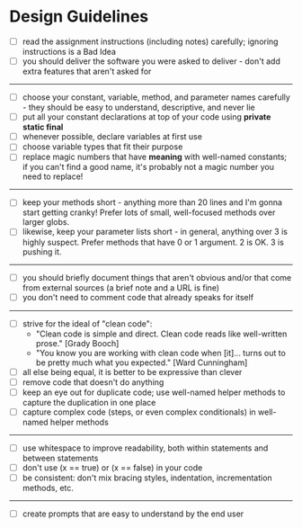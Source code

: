 # Design Guidelines

- [ ] read the assignment instructions (including notes) carefully; ignoring instructions is a Bad Idea
- [ ] you should deliver the software you were asked to deliver - don't add extra features that aren't asked for

---

- [ ] choose your constant, variable, method, and parameter names carefully - they should be easy to understand, descriptive, and never lie
- [ ] put all your constant declarations at top of your code using **private static final**
- [ ] whenever possible, declare variables at first use
- [ ] choose variable types that fit their purpose
- [ ] replace magic numbers that have **meaning** with well-named constants; if you can't find a good name, it's probably not a magic number you need to replace!

---

- [ ] keep your methods short - anything more than 20 lines and I'm gonna start getting cranky! Prefer lots of small, well-focused methods over larger globs.
- [ ] likewise, keep your parameter lists short - in general, anything over 3 is highly suspect. Prefer methods that have 0 or 1 argument. 2 is OK. 3 is pushing it.

---

- [ ] you should briefly document things that aren't obvious and/or that come from external sources (a brief note and a URL is fine)
- [ ] you don't need to comment code that already speaks for itself

---

- [ ] strive for the ideal of "clean code":
  - "Clean code is simple and direct. Clean code reads like well-written prose." [Grady Booch]
  - "You know you are working with clean code when [it]... turns out to be pretty much what you expected." [Ward Cunningham]
- [ ] all else being equal, it is better to be expressive than clever
- [ ] remove code that doesn't do anything
- [ ] keep an eye out for duplicate code; use well-named helper methods to capture the duplication in one place
- [ ] capture complex code (steps, or even complex conditionals) in well-named helper methods

---

- [ ] use whitespace to improve readability, both within statements and between statements
- [ ] don't use (x == true) or (x == false) in your code
- [ ] be consistent: don't mix bracing styles, indentation, incrementation methods, etc.

---

- [ ] create prompts that are easy to understand by the end user
